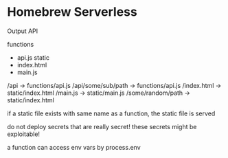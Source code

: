 # Homebrew Serverless

Output API

functions
  - api.js
static
  - index.html
  - main.js

/api -> functions/api.js
/api/some/sub/path -> functions/api.js
/index.html -> static/index.html
/main.js -> static/main.js
/some/random/path -> static/index.html

if a static file exists with same name as a function, the static file is served

do not deploy secrets that are really secret! these secrets might be exploitable!

a function can access env vars by process.env